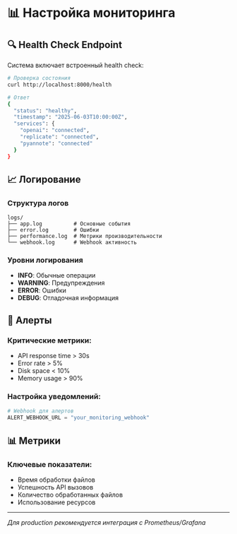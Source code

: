 # 📊 Настройка мониторинга

## 🔍 Health Check Endpoint

Система включает встроенный health check:
```bash
# Проверка состояния
curl http://localhost:8000/health

# Ответ
{
  "status": "healthy",
  "timestamp": "2025-06-03T10:00:00Z",
  "services": {
    "openai": "connected",
    "replicate": "connected",
    "pyannote": "connected"
  }
}
```

## 📈 Логирование

### Структура логов
```
logs/
├── app.log          # Основные события
├── error.log        # Ошибки
├── performance.log  # Метрики производительности
└── webhook.log      # Webhook активность
```

### Уровни логирования
- **INFO**: Обычные операции
- **WARNING**: Предупреждения
- **ERROR**: Ошибки
- **DEBUG**: Отладочная информация

## 🚨 Алерты

### Критические метрики:
- API response time > 30s
- Error rate > 5%
- Disk space < 10%
- Memory usage > 90%

### Настройка уведомлений:
```python
# Webhook для алертов
ALERT_WEBHOOK_URL = "your_monitoring_webhook"
```

## 📊 Метрики

### Ключевые показатели:
- Время обработки файлов
- Успешность API вызовов
- Количество обработанных файлов
- Использование ресурсов

---

*Для production рекомендуется интеграция с Prometheus/Grafana*
